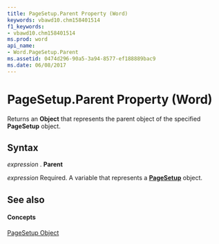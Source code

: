 ```yaml
---
title: PageSetup.Parent Property (Word)
keywords: vbawd10.chm158401514
f1_keywords:
- vbawd10.chm158401514
ms.prod: word
api_name:
- Word.PageSetup.Parent
ms.assetid: 0474d296-90a5-3a94-8577-ef188889bac9
ms.date: 06/08/2017
---
```



# PageSetup.Parent Property (Word)

Returns an  **Object** that represents the parent object of the specified **PageSetup** object.


## Syntax

 _expression_ . **Parent**

 _expression_ Required. A variable that represents a **[PageSetup](pagesetup-object-word.md)** object.


## See also


#### Concepts


[PageSetup Object](pagesetup-object-word.md)

